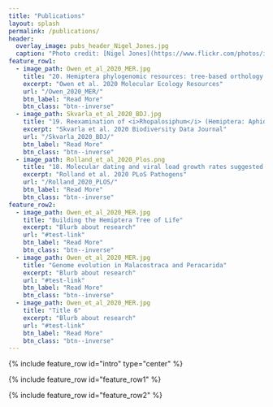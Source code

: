 ```yaml
---
title: "Publications"
layout: splash
permalink: /publications/
header:
  overlay_image: pubs_header_Nigel_Jones.jpg
  caption: "Photo credit: [Nigel Jones](https://www.flickr.com/photos/insectman/14836073/in/photolist-2j3fn-6kFoM3-nVXmH-9BWp8Q-6kFpcS-6tNqL3-GTRBP-4MNan4-Hw6tcy-3spTv-qYGvyZ-6kBexa-2j6AfJj-5pZs8a-bqytPP-nGYrN-888Q95-bupCAu-2j6BJLq-2j6xFbJ-TXZGAx-2j6BJHu-57wLod-McUJF-7ccyPN-2j6xFju-2j6BJNQ-2j6AfNT-7ZKBRp-aEmXiW-6oky49-2j6BJMh-2ibRyDC-2iYn5Cm-9RVEqg-Jk16Fk-fo4UBJ-bGXnD4-2jC3H-KkuCEb-nJfT9B-wkWrPM-GAqyoy-27eY98f-9FbCwg-wGhZzm-qRfwcM-9HsnRe-8hnFiE-vacGD7/)"
feature_row1:
  - image_path: Owen_et_al_2020_MER.jpg
    title: "20. Hemiptera phylogenomic resources: tree-based orthology prediction and conserved exon identification"
    excerpt: "Owen et al. 2020 Molecular Ecology Resources"
    url: "/Owen_2020_MER/"
    btn_label: "Read More"
    btn_class: "btn--inverse"
  - image_path: Skvarla_et_al_2020_BDJ.jpg
    title: "19. Reexamination of <i>Rhopalosiphum</i> (Hemiptera: Aphididae) using linear discriminant analysis to determine the validity of synonymized species, with some new synonymies and distribution data"
    excerpt: "Skvarla et al. 2020 Biodiversity Data Journal"
    url: "/Skvarla_2020_BDJ/"
    btn_label: "Read More"
    btn_class: "btn--inverse"
  - image_path: Rolland_et_al_2020_Plos.png
    title: "18. Molecular dating and viral load growth rates suggested that the eclipse phase lasted about a week in HIV-1 infected adults in East Africa and Thailand"
    excerpt: "Rolland et al. 2020 PLoS Pathogens"
    url: "/Rolland_2020_PLOS/"
    btn_label: "Read More"
    btn_class: "btn--inverse"
feature_row2:
  - image_path: Owen_et_al_2020_MER.jpg
    title: "Building the Hemiptera Tree of Life"
    excerpt: "Blurb about research"
    url: "#test-link"
    btn_label: "Read More"
    btn_class: "btn--inverse"
  - image_path: Owen_et_al_2020_MER.jpg
    title: "Genome evolution in Malacostraca and Peracarida"
    excerpt: "Blurb about research"
    url: "#test-link"
    btn_label: "Read More"
    btn_class: "btn--inverse"
  - image_path: Owen_et_al_2020_MER.jpg
    title: "Title 6"
    excerpt: "Blurb about research"
    url: "#test-link"
    btn_label: "Read More"
    btn_class: "btn--inverse"
---
```

<!--{% include base_path %}
-->
{% include feature_row id="intro" type="center" %}

{% include feature_row id="feature_row1" %}

{% include feature_row id="feature_row2" %}
<!--{% include feature_row id="feature_row1" type="center" %}
-->
<!--
<h3 class="archive__subtitle">{{ site.data.ui-text[site.locale].recent_posts | default: "Recent Posts" }}</h3>

{% for post in paginator.posts %}
  {% include archive-single.html %}
{% endfor %}

{% include paginator.html %} -->
